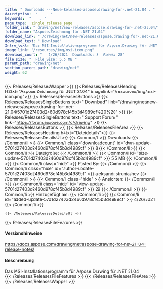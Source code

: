 ```yaml
---
title: " Downloads ---Neue-Releases-aspose.drawing-for-.net-21.04 . "
description:  "    . " 
keywords:  "    . " 
page_type:  single_release_page
folder_link: " drawing/net/new-releases/aspose.drawing-for-.net-21.04/"
folder_name: "Aspose.Zeichnung für .NET 21.04"
download_link: " /drawing/net/new-releases/aspose.drawing-for-.net-21.04/5701d27403d2460d978cf45b3d4989cf"
download_text: " Download"
Intro_text: "Das MSI-Installationsprogramm für Aspose.Drawing für .NET 21.04"
image_link: "/resources/img/msi-icon.png"
download_count: "   4/26/2021  Downloads: 8  Views: 28"
file_size: "  File Size: 5.5 MB "
parent_path: "drawing/net"
section_parent_path: "drawing/net"
weight: 62
---
```


{{< Releases/ReleasesWapper >}}
  {{< Releases/ReleasesHeading H2txt="Aspose.Zeichnung für .NET 21.04" imagelink="/resources/img/msi-icon.png">}}
  {{< Releases/ReleasesButtons >}}
    {{< Releases/ReleasesSingleButtons text=" Download" link="/drawing/net/new-releases/aspose.drawing-for-.net-21.04/5701d27403d2460d978cf45b3d4989cf%20%20" >}}
    {{< Releases/ReleasesSingleButtons text=" Support Forum " link="https://forum.aspose.com/c/drawing" >}}
  {{< Releases/ReleasesButtons >}}
  {{< Releases/ReleasesFileArea >}}
    {{< Releases/ReleasesHeading h4txt="Dateidetails">}}
    {{< Releases/ReleasesDetailsUl >}}
            {{< Common/li >}} Downloads: {{< /Common/li >}}
      {{< Common/li class="downloadcount" id="dwn-update-5701d27403d2460d978cf45b3d4989cf" >}} 8 {{< /Common/li >}}
      {{< Common/li >}} Dateigröße: {{< /Common/li >}}
      {{< Common/li id="size-update-5701d27403d2460d978cf45b3d4989cf" >}} 5.5 MB {{< /Common/li >}} 
      {{< Common/li  class="hide" >}} Posted By: {{< /Common/li >}} 
      {{< Common/li class="hide" id="author-update-5701d27403d2460d978cf45b3d4989cf" >}} aleksandr.struniashev {{< /Common/li >}}
      {{< Common/li class="hide" >}} Ansichten: {{< /Common/li >}}
      {{< Common/li class="hide" id="view-update-5701d27403d2460d978cf45b3d4989cf" >}} 29 {{< /Common/li >}}
      {{< Common/li >}} Hinzugefügt am: {{< /Common/li >}}
      {{< Common/li id="added-update-5701d27403d2460d978cf45b3d4989cf" >}} 4/26/2021 {{< /Common/li >}} 

    {{< /Releases/ReleasesDetailsUl >}}

  {{< Releases/ReleasesFileFeatures >}}
      <h4>Versionshinweise</h4><div> <a href="https://docs.aspose.com/drawing/net/aspose-drawing-for-net-21-04-release-notes/">https://docs.aspose.com/drawing/net/aspose-drawing-for-net-21-04-release-notes/</a></div><h4> Beschreibung</h4><div class="HTMLDescription"> Das MSI-Installationsprogramm für Aspose.Drawing für .NET 21.04</div>
  {{< /Releases/ReleasesFileFeatures >}}
 {{< /Releases/ReleasesFileArea >}}
{{< /Releases/ReleasesWapper >}}



